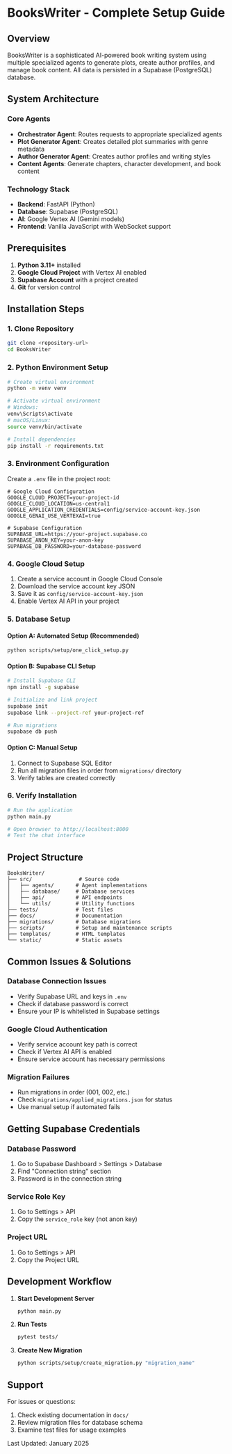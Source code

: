 # BooksWriter - Complete Setup Guide

## Overview

BooksWriter is a sophisticated AI-powered book writing system using multiple specialized agents to generate plots, create author profiles, and manage book content. All data is persisted in a Supabase (PostgreSQL) database.

## System Architecture

### Core Agents
- **Orchestrator Agent**: Routes requests to appropriate specialized agents
- **Plot Generator Agent**: Creates detailed plot summaries with genre metadata
- **Author Generator Agent**: Creates author profiles and writing styles  
- **Content Agents**: Generate chapters, character development, and book content

### Technology Stack
- **Backend**: FastAPI (Python)
- **Database**: Supabase (PostgreSQL)
- **AI**: Google Vertex AI (Gemini models)
- **Frontend**: Vanilla JavaScript with WebSocket support

## Prerequisites

1. **Python 3.11+** installed
2. **Google Cloud Project** with Vertex AI enabled
3. **Supabase Account** with a project created
4. **Git** for version control

## Installation Steps

### 1. Clone Repository
```bash
git clone <repository-url>
cd BooksWriter
```

### 2. Python Environment Setup
```bash
# Create virtual environment
python -m venv venv

# Activate virtual environment
# Windows:
venv\Scripts\activate
# macOS/Linux:
source venv/bin/activate

# Install dependencies
pip install -r requirements.txt
```

### 3. Environment Configuration

Create a `.env` file in the project root:
```env
# Google Cloud Configuration
GOOGLE_CLOUD_PROJECT=your-project-id
GOOGLE_CLOUD_LOCATION=us-central1
GOOGLE_APPLICATION_CREDENTIALS=config/service-account-key.json
GOOGLE_GENAI_USE_VERTEXAI=true

# Supabase Configuration
SUPABASE_URL=https://your-project.supabase.co
SUPABASE_ANON_KEY=your-anon-key
SUPABASE_DB_PASSWORD=your-database-password
```

### 4. Google Cloud Setup

1. Create a service account in Google Cloud Console
2. Download the service account key JSON
3. Save it as `config/service-account-key.json`
4. Enable Vertex AI API in your project

### 5. Database Setup

#### Option A: Automated Setup (Recommended)
```bash
python scripts/setup/one_click_setup.py
```

#### Option B: Supabase CLI Setup
```bash
# Install Supabase CLI
npm install -g supabase

# Initialize and link project
supabase init
supabase link --project-ref your-project-ref

# Run migrations
supabase db push
```

#### Option C: Manual Setup
1. Connect to Supabase SQL Editor
2. Run all migration files in order from `migrations/` directory
3. Verify tables are created correctly

### 6. Verify Installation
```bash
# Run the application
python main.py

# Open browser to http://localhost:8000
# Test the chat interface
```

## Project Structure

```
BooksWriter/
├── src/               # Source code
│   ├── agents/       # Agent implementations
│   ├── database/     # Database services
│   ├── api/          # API endpoints
│   └── utils/        # Utility functions
├── tests/            # Test files
├── docs/             # Documentation
├── migrations/       # Database migrations
├── scripts/          # Setup and maintenance scripts
├── templates/        # HTML templates
└── static/           # Static assets
```

## Common Issues & Solutions

### Database Connection Issues
- Verify Supabase URL and keys in `.env`
- Check if database password is correct
- Ensure your IP is whitelisted in Supabase settings

### Google Cloud Authentication
- Verify service account key path is correct
- Check if Vertex AI API is enabled
- Ensure service account has necessary permissions

### Migration Failures
- Run migrations in order (001, 002, etc.)
- Check `migrations/applied_migrations.json` for status
- Use manual setup if automated fails

## Getting Supabase Credentials

### Database Password
1. Go to Supabase Dashboard > Settings > Database
2. Find "Connection string" section
3. Password is in the connection string

### Service Role Key  
1. Go to Settings > API
2. Copy the `service_role` key (not anon key)

### Project URL
1. Go to Settings > API
2. Copy the Project URL

## Development Workflow

1. **Start Development Server**
   ```bash
   python main.py
   ```

2. **Run Tests**
   ```bash
   pytest tests/
   ```

3. **Create New Migration**
   ```bash
   python scripts/setup/create_migration.py "migration_name"
   ```

## Support

For issues or questions:
1. Check existing documentation in `docs/`
2. Review migration files for database schema
3. Examine test files for usage examples

Last Updated: January 2025